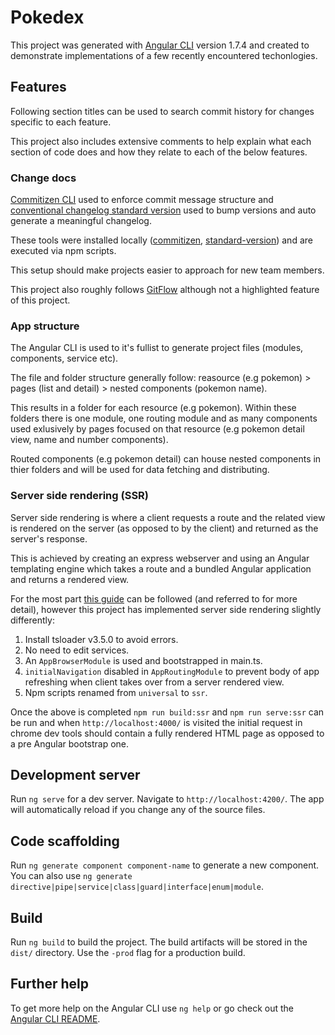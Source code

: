 # Pokedex

This project was generated with [Angular CLI](https://github.com/angular/angular-cli) version 1.7.4 and created to demonstrate implementations of a few recently encountered techonlogies.

## Features

Following section titles can be used to search commit history for changes specific to each feature.

This project also includes extensive comments to help explain what each section of code does and how they relate to each of the below features.

### Change docs

[Commitizen CLI](https://github.com/commitizen/cz-cli) used to enforce commit message structure and [conventional changelog standard version](https://github.com/conventional-changelog/standard-version) used to bump versions and auto generate a meaningful changelog.

These tools were installed locally ([commitizen](https://github.com/commitizen/cz-cli#optional-install-and-run-commitizen-locally), [standard-version](https://github.com/conventional-changelog/standard-version)) and are executed via npm scripts.

This setup should make projects easier to approach for new team members.

This project also roughly follows [GitFlow](https://datasift.github.io/gitflow/IntroducingGitFlow.html) although not a highlighted feature of this project.

### App structure

The Angular CLI is used to it's fullist to generate project files (modules, components, service etc).

The file and folder structure generally follow: reasource (e.g pokemon) > pages (list and detail) > nested components (pokemon name).

This results in a folder for each resource (e.g pokemon). Within these folders there is one module, one routing module and as many components used exlusively by pages focused on that resource (e.g pokemon detail view, name and number components).

Routed components (e.g pokemon detail) can house nested components in thier folders and will be used for data fetching and distributing.

### Server side rendering (SSR)

Server side rendering is where a client requests a route and the related view is rendered on the server (as opposed to by the client) and returned as the server's response.

This is achieved by creating an express webserver and using an Angular templating engine which takes a route and a bundled Angular application and returns a rendered view.

For the most part [this guide](https://angular.io/guide/universal) can be followed (and referred to for more detail), however this project has implemented server side rendering slightly differently:

1. Install tsloader v3.5.0 to avoid errors.
2. No need to edit services.
3. An `AppBrowserModule` is used and bootstrapped in main.ts.
4. `initialNavigation` disabled in `AppRoutingModule` to prevent body of app refreshing when client takes over from a server rendered view.
5. Npm scripts renamed from `universal` to `ssr`.

Once the above is completed `npm run build:ssr` and `npm run serve:ssr` can be run and when `http://localhost:4000/` is visited the initial request in chrome dev tools should contain a fully rendered HTML page as opposed to a pre Angular bootstrap one.

## Development server

Run `ng serve` for a dev server. Navigate to `http://localhost:4200/`. The app will automatically reload if you change any of the source files.

## Code scaffolding

Run `ng generate component component-name` to generate a new component. You can also use `ng generate directive|pipe|service|class|guard|interface|enum|module`.

## Build

Run `ng build` to build the project. The build artifacts will be stored in the `dist/` directory. Use the `-prod` flag for a production build.

## Further help

To get more help on the Angular CLI use `ng help` or go check out the [Angular CLI README](https://github.com/angular/angular-cli/blob/master/README.md).
